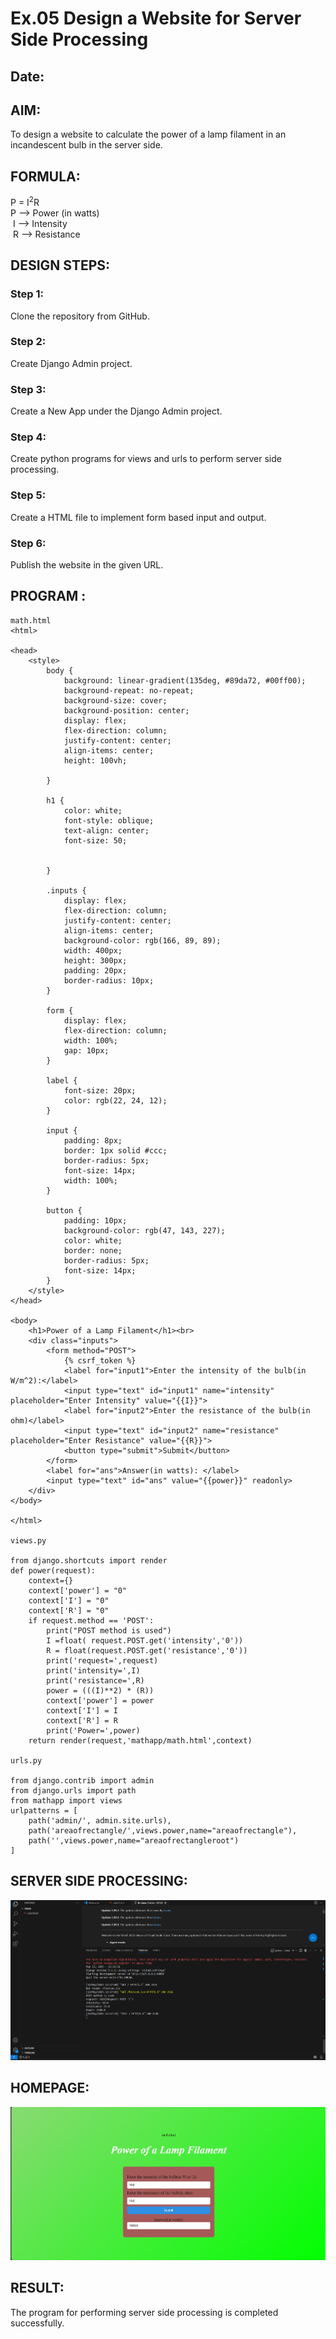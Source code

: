 # Ex.05 Design a Website for Server Side Processing
## Date:

## AIM:
 To design a website to calculate the power of a lamp filament in an incandescent bulb in the server side. 


## FORMULA:
P = I<sup>2</sup>R
<br> P --> Power (in watts)
<br> I --> Intensity
<br> R --> Resistance

## DESIGN STEPS:

### Step 1:
Clone the repository from GitHub.

### Step 2:
Create Django Admin project.

### Step 3:
Create a New App under the Django Admin project.

### Step 4:
Create python programs for views and urls to perform server side processing.

### Step 5:
Create a HTML file to implement form based input and output.

### Step 6:
Publish the website in the given URL.

## PROGRAM :
```
math.html
<html>

<head>
    <style>
        body {
            background: linear-gradient(135deg, #89da72, #00ff00);
            background-repeat: no-repeat;
            background-size: cover;
            background-position: center;
            display: flex;
            flex-direction: column;
            justify-content: center;
            align-items: center;
            height: 100vh;

        }

        h1 {
            color: white;
            font-style: oblique;
            text-align: center;
            font-size: 50;


        }

        .inputs {
            display: flex;
            flex-direction: column;
            justify-content: center;
            align-items: center;
            background-color: rgb(166, 89, 89);
            width: 400px;
            height: 300px;
            padding: 20px;
            border-radius: 10px;
        }

        form {
            display: flex;
            flex-direction: column;
            width: 100%;
            gap: 10px;
        }

        label {
            font-size: 20px;
            color: rgb(22, 24, 12);
        }

        input {
            padding: 8px;
            border: 1px solid #ccc;
            border-radius: 5px;
            font-size: 14px;
            width: 100%;
        }

        button {
            padding: 10px;
            background-color: rgb(47, 143, 227);
            color: white;
            border: none;
            border-radius: 5px;
            font-size: 14px;
        }
    </style>
</head>

<body>
    <h1>Power of a Lamp Filament</h1><br>
    <div class="inputs">
        <form method="POST">
            {% csrf_token %}
            <label for="input1">Enter the intensity of the bulb(in W/m^2):</label>
            <input type="text" id="input1" name="intensity" placeholder="Enter Intensity" value="{{I}}">
            <label for="input2">Enter the resistance of the bulb(in ohm)</label>
            <input type="text" id="input2" name="resistance" placeholder="Enter Resistance" value="{{R}}">
            <button type="submit">Submit</button>
        </form>
        <label for="ans">Answer(in watts): </label>
        <input type="text" id="ans" value="{{power}}" readonly>
    </div>
</body>

</html>

views.py

from django.shortcuts import render 
def power(request): 
    context={} 
    context['power'] = "0" 
    context['I'] = "0" 
    context['R'] = "0" 
    if request.method == 'POST': 
        print("POST method is used")
        I =float( request.POST.get('intensity','0'))
        R = float(request.POST.get('resistance','0'))
        print('request=',request) 
        print('intensity=',I) 
        print('resistance=',R) 
        power = (((I)**2) * (R))
        context['power'] = power 
        context['I'] = I
        context['R'] = R 
        print('Power=',power) 
    return render(request,'mathapp/math.html',context)

urls.py

from django.contrib import admin 
from django.urls import path 
from mathapp import views 
urlpatterns = [ 
    path('admin/', admin.site.urls), 
    path('areaofrectangle/',views.power,name="areaofrectangle"),
    path('',views.power,name="areaofrectangleroot")
]

```

## SERVER SIDE PROCESSING:
![alt text](<Screenshot 2025-05-12 223004.png>)

## HOMEPAGE:
![alt text](<Screenshot 2025-05-12 222825.png>)

## RESULT:
The program for performing server side processing is completed successfully.
